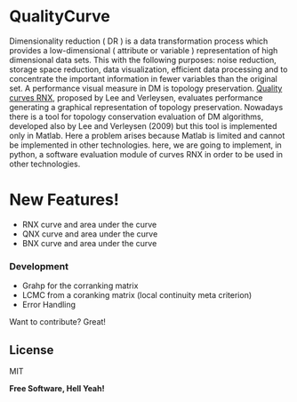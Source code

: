 # QualityCurve

Dimensionality reduction ( DR ) is a data transformation process which provides a low-dimensional ( attribute or variable ) representation of high dimensional data sets. This with the following purposes: noise reduction, storage space reduction, data visualization, efficient data processing and to concentrate the important information in fewer variables than the original set. A performance visual measure in DM is topology preservation. [Quality curves RNX], proposed by Lee and Verleysen, evaluates performance generating a graphical representation of topology preservation.  Nowadays there is a tool for topology conservation evaluation of DM algorithms, developed also by Lee and Verleysen (2009) but this tool is implemented only in Matlab. Here a problem arises because Matlab is limited and cannot be implemented in other technologies. here, we are going to implement, in python, a software evaluation module of curves RNX in order to be used in other technologies.

# New Features!
  - RNX curve and area under the curve
  - QNX curve and area under the curve
  - BNX curve and area under the curve
### Development
- Grahp for the corranking matrix
- LCMC from a coranking matrix (local continuity meta criterion)
- Error Handling

Want to contribute? Great!

License
----

MIT

**Free Software, Hell Yeah!**

[Quality curves RNX]: <https://www.sciencedirect.com/science/article/abs/pii/S0925231213001471?via%3Dihub>
